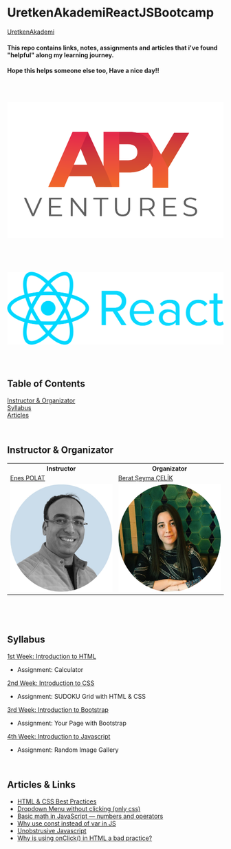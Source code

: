 # UretkenAkademiReactJSBootcamp
 [UretkenAkademi](https://uretkenakademi.com/)


#### This repo contains links, notes, assignments and articles that i've found "helpful" along my learning journey.
#### Hope this helps someone else too, Have a nice day!!
<p>&nbsp;</p>

##
![alt text](https://github.com/JosephWesleyanW/APYVenturesReactJSBootcamp/blob/main/img/apy_ventures.png)
##

<p>&nbsp;</p>

##
![alt text](https://github.com/JosephWesleyanW/APYVenturesReactJSBootcamp/blob/main/img/91-918525_react-logos-download-green-tree-logo-tree-logo.png)
##


<p>&nbsp;</p>

## Table of Contents
<p>
 <a href="#Instructor & Organizator">Instructor & Organizator</a><br>
 <a href="#Syllabus">Syllabus</a><br>
 <a href="#Articles & Links">Articles</a><br>
</p>

<p>&nbsp;</p>

## Instructor & Organizator
<table>
  <tr>
    <th>Instructor</th>
    <th>Organizator</th>
  </tr>
  <tr>
    <td><a href="https://www.linkedin.com/in/enes-polat-09671743/">Enes POLAT</a></td>
    <td><a href="https://www.linkedin.com/in/beratseymacelik/">Berat Şeyma ÇELİK</a></td>
  </tr>
  <tr>
    <td><img src="https://github.com/JosephWesleyanW/APYVenturesReactJSBootcamp/blob/main/img/1640611682019.jpg" width="250" height="250"></td>
    <td><img src="https://github.com/JosephWesleyanW/APYVenturesReactJSBootcamp/blob/main/img/164820243270.png" width="250" height="250" ></td>
  </tr>
 </table>
 <p>&nbsp;</p>
 
<p>&nbsp;</p>

## Syllabus
 [1st Week: Introduction to HTML](https://github.com/JosephWesleyanW/APYVenturesReactJSBootcamp/tree/main/1st%20Week)
- Assignment: Calculator

 [2nd Week: Introduction to CSS](https://github.com/JosephWesleyanW/APYVenturesReactJSBootcamp/tree/main/2nd%20Week)
- Assignment: SUDOKU Grid with HTML & CSS

 [3rd Week: Introduction to Bootstrap](https://github.com/JosephWesleyanW/APYVenturesReactJSBootcamp/tree/main/3rd%20Week)
- Assignment: Your Page with Bootstrap

 [4th Week: Introduction to Javascript](https://github.com/JosephWesleyanW/APYVenturesReactJSBootcamp/tree/main/4th%20Week)
- Assignment: Random Image Gallery



<p>&nbsp;</p>

## Articles & Links
- [HTML & CSS Best Practices](https://medium.com/@inceptiondj.info/html-css-coding-best-practice-fadb9870a00f)
- [Dropdown Menu without clicking (only css)](https://www.w3schools.com/howto/tryit.asp?filename=tryhow_css_dropdown_navbar)
- [Basic math in JavaScript — numbers and operators](https://developer.mozilla.org/en-US/docs/Learn/JavaScript/First_steps/Math)
- [Why use const instead of var in JS](https://medium.com/dailyjs/use-const-and-make-your-javascript-code-better-aac4f3786ca1#:~:text=const%20prevents%20the%20variable%20to,make%20the%20value%20immutable%20too!)
- [Unobstrusive Javascript](https://en.wikipedia.org/wiki/Unobtrusive_JavaScript)
- [Why is using onClick() in HTML a bad practice?](https://stackoverflow.com/questions/5871640/why-is-using-onclick-in-html-a-bad-practice/5871830#5871830)
